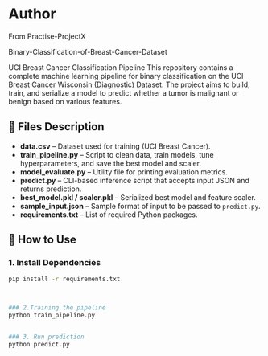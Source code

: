#  Author
From Practise-ProjectX

Binary-Classification-of-Breast-Cancer-Dataset


UCI Breast Cancer Classification Pipeline This repository contains
a complete machine learning pipeline for binary classification on the UCI Breast Cancer Wisconsin (Diagnostic) Dataset. 
The project aims to build, train, and serialize a model to predict whether a tumor is malignant or benign based on various features.

## 📁 Files Description

- **data.csv** – Dataset used for training (UCI Breast Cancer).
- **train_pipeline.py** – Script to clean data, train models, tune hyperparameters, and save the best model and scaler.
- **model_evaluate.py** – Utility file for printing evaluation metrics.
- **predict.py** – CLI-based inference script that accepts input JSON and returns prediction.
- **best_model.pkl / scaler.pkl** – Serialized best model and feature scaler.
- **sample_input.json** – Sample format of input to be passed to `predict.py`.
- **requirements.txt** – List of required Python packages.

## 🚀 How to Use

### 1. Install Dependencies

```bash
pip install -r requirements.txt



### 2.Training the pipeline
python train_pipeline.py


### 3. Run prediction
python predict.py
